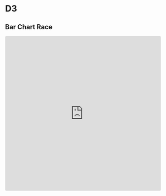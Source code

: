 # D3

## Bar Chart Race

<iframe src="https://codesandbox.io/embed/react-d3-bar-chart-race-xyz1w7?fontsize=14&hidenavigation=1&theme=dark&view=preview" style="width:100%; height:500px; border:0; border-radius: 4px; overflow:hidden;" title="react-sc-sidebar" allow="accelerometer; ambient-light-sensor; camera; encrypted-media; geolocation; gyroscope; hid; microphone; midi; payment; usb; vr; xr-spatial-tracking" sandbox="allow-forms allow-modals allow-popups allow-presentation allow-same-origin allow-scripts" ></iframe>
